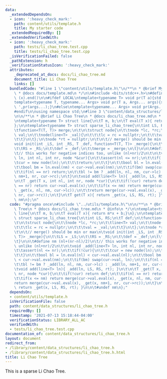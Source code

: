 ```yaml
---
data:
  _extendedDependsOn:
  - icon: ':heavy_check_mark:'
    path: content/utils/template.h
    title: My starter code
  _extendedRequiredBy: []
  _extendedVerifiedWith:
  - icon: ':heavy_check_mark:'
    path: tests/li_chao_tree.test.cpp
    title: tests/li_chao_tree.test.cpp
  _isVerificationFailed: false
  _pathExtension: h
  _verificationStatusIcon: ':heavy_check_mark:'
  attributes:
    _deprecated_at_docs: docs/li_chao_tree.md
    document_title: Li Chao Tree
    links: []
  bundledCode: "#line 1 \"content/utils/template.h\"\n/**\n * @brief My starter code\n\
    \ * @docs docs/template.md\n */\n\n#include <bits/stdc++.h>\n#define all(x) (x).begin(),\
    \ (x).end()\n\n#ifdef LOCAL\ntemplate<typename T> void pr(T a){std::cerr<<a<<std::endl;}\n\
    template<typename T, typename... Args> void pr(T a, Args... args){std::cerr<<a<<'\
    \ ',pr(args...);}\n#else\ntemplate<typename... Args> void pr(Args... args){}\n\
    #endif\n\nusing namespace std;\n#line 3 \"content/data_structures/li_chao_tree.h\"\
    \n\n/**\n * @brief Li Chao Tree\n * @docs docs/li_chao_tree.md\n * @info\n */\n\
    \ntemplate<typename T> struct line{\n\tT m, b;\n\tT eval(T x){ return m*x + b;}\n\
    };\n\ntemplate<typename T> struct sparse_li_chao_tree{\n\tint LS, RS;\n\tT def;\n\
    \tfunction<T(T, T)> merge;\n\t\n\tstruct node{\n\t\tnode *lc, *rc;\n\t\tline<T>\
    \ val;\n\t\tnode(line<T> _val){\n\t\t\tlc = rc = nullptr;\n\t\t\tval = _val;\n\
    \t\t}\n\t};\n\tnode *rt = nullptr;\n\t\n\t// merge() should be min or max\n\t\
    void init(int _LS, int _RS, T _def, function<T(T, T)> _merge){\n\t\tLS = _LS;\n\
    \t\tRS = _RS;\n\t\tdef = _def;\n\t\tmerge = _merge;\n\t}\n\n\t#define nm (nl+(nr-nl)/2)\n\
    \t// this works for negative indices too, unlike (nl+nr)/2\n\t\n\tvoid _add(line<T>\
    \ ln, int nl, int nr, node *&cur){\n\t\tassert(nl <= nr);\n\t\tif(!cur){\n\t\t\
    \tcur = new node(ln);\n\t\t\treturn;\n\t\t}\n\t\tbool bl = ln.eval(nl) < cur->val.eval(nl);\n\
    \t\tbool bm = ln.eval(nm) < cur->val.eval(nm);\n\t\tif(bm) swap(cur->val, ln);\n\
    \t\tif(nl == nr) return;\n\t\tbl != bm ? _add(ln, nl, nm, cur->lc) : _add(ln,\
    \ nm+1, nr, cur->rc);\n\t}\n\tvoid add(line<T> ln){ _add(ln, LS, RS, rt); }\n\t\
    \n\tT _get(T x, int nl, int nr, node *cur){\n\t\tif(!cur) return def;\n\t\tif(nl\
    \ == nr) return cur->val.eval(x);\n\t\tif(x <= nm) return merge(cur->val.eval(x),\
    \ _get(x, nl, nm, cur->lc));\n\t\treturn merge(cur->val.eval(x), _get(x, nm+1,\
    \ nr, cur->rc));\n\t}\n\tT get(T x){ return _get(x, LS, RS, rt); }\n\n\t#undef\
    \ nm\n};\n"
  code: "#pragma once\n#include \"../utils/template.h\"\n\n/**\n * @brief Li Chao\
    \ Tree\n * @docs docs/li_chao_tree.md\n * @info\n */\n\ntemplate<typename T> struct\
    \ line{\n\tT m, b;\n\tT eval(T x){ return m*x + b;}\n};\n\ntemplate<typename T>\
    \ struct sparse_li_chao_tree{\n\tint LS, RS;\n\tT def;\n\tfunction<T(T, T)> merge;\n\
    \t\n\tstruct node{\n\t\tnode *lc, *rc;\n\t\tline<T> val;\n\t\tnode(line<T> _val){\n\
    \t\t\tlc = rc = nullptr;\n\t\t\tval = _val;\n\t\t}\n\t};\n\tnode *rt = nullptr;\n\
    \t\n\t// merge() should be min or max\n\tvoid init(int _LS, int _RS, T _def, function<T(T,\
    \ T)> _merge){\n\t\tLS = _LS;\n\t\tRS = _RS;\n\t\tdef = _def;\n\t\tmerge = _merge;\n\
    \t}\n\n\t#define nm (nl+(nr-nl)/2)\n\t// this works for negative indices too,\
    \ unlike (nl+nr)/2\n\t\n\tvoid _add(line<T> ln, int nl, int nr, node *&cur){\n\
    \t\tassert(nl <= nr);\n\t\tif(!cur){\n\t\t\tcur = new node(ln);\n\t\t\treturn;\n\
    \t\t}\n\t\tbool bl = ln.eval(nl) < cur->val.eval(nl);\n\t\tbool bm = ln.eval(nm)\
    \ < cur->val.eval(nm);\n\t\tif(bm) swap(cur->val, ln);\n\t\tif(nl == nr) return;\n\
    \t\tbl != bm ? _add(ln, nl, nm, cur->lc) : _add(ln, nm+1, nr, cur->rc);\n\t}\n\
    \tvoid add(line<T> ln){ _add(ln, LS, RS, rt); }\n\t\n\tT _get(T x, int nl, int\
    \ nr, node *cur){\n\t\tif(!cur) return def;\n\t\tif(nl == nr) return cur->val.eval(x);\n\
    \t\tif(x <= nm) return merge(cur->val.eval(x), _get(x, nl, nm, cur->lc));\n\t\t\
    return merge(cur->val.eval(x), _get(x, nm+1, nr, cur->rc));\n\t}\n\tT get(T x){\
    \ return _get(x, LS, RS, rt); }\n\n\t#undef nm\n};"
  dependsOn:
  - content/utils/template.h
  isVerificationFile: false
  path: content/data_structures/li_chao_tree.h
  requiredBy: []
  timestamp: '2021-07-13 15:18:44-04:00'
  verificationStatus: LIBRARY_ALL_AC
  verifiedWith:
  - tests/li_chao_tree.test.cpp
documentation_of: content/data_structures/li_chao_tree.h
layout: document
redirect_from:
- /library/content/data_structures/li_chao_tree.h
- /library/content/data_structures/li_chao_tree.h.html
title: Li Chao Tree
---
```

This is a sparse Li Chao Tree.